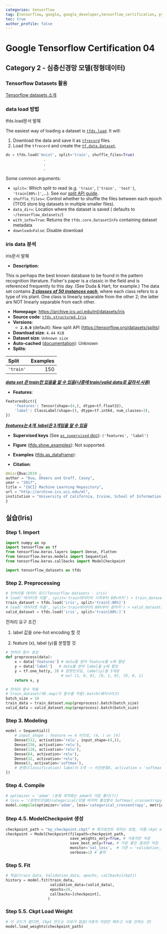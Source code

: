 ```yaml
---
categories: tensorflow
tag: [tensorflow, google, google_developer,tensorflow_certification, python]
toc: true
author_profile: false
---
```

# Google Tensorflow Certification 04



## Category 2 - 심층신경망 모델(정형데이터)



### Tensorflow Datasets 활용

[Tensorflow datasets 소개](https://www.tensorflow.org/api_docs/python/tf/keras/datasets)



### data load 방법

tfds.load문서 발췌

The easiest way of loading a dataset is [`tfds.load`](https://www.tensorflow.org/datasets/api_docs/python/tfds/load). It will:

1. Download the data and save it as [`tfrecord`](https://www.tensorflow.org/tutorials/load_data/tfrecord) files.
2. Load the `tfrecord` and create the [`tf.data.Dataset`](https://www.tensorflow.org/api_docs/python/tf/data/Dataset).

```python
ds = tfds.load('mnist', split='train', shuffle_files=True)
                 .
                 .
                 .
```

Some common arguments:

- `split=`: Which split to read (e.g. `'train'`, `['train', 'test']`, `'train[80%:]'`,...). See our [split API guide](https://www.tensorflow.org/datasets/splits).
- `shuffle_files=`: Control whether to shuffle the files between each epoch (TFDS store big datasets in multiple smaller files).
- `data_dir=`: Location where the dataset is saved ( defaults to `~/tensorflow_datasets/`) 
- `with_info=True`: Returns the `tfds.core.DatasetInfo` containing dataset metadata
- `download=False`: Disable download

#### 	

### iris data 분석

iris문서 발췌

- **Description**:

This is perhaps the best known database to be found in the pattern recognition literature. Fisher's paper is a classic in the field and is referenced frequently to this day. (See Duda & Hart, for example.) The data set contains ***<u>3 classes of 50 instances each</u>***, where each class refers to a type of iris plant. One class is linearly separable from the other 2; the latter are NOT linearly separable from each other. 



- **Homepage**: https://archive.ics.uci.edu/ml/datasets/iris
- **Source code**: [`tfds.structured.Iris`](https://github.com/tensorflow/datasets/tree/master/tensorflow_datasets/structured/iris.py)
- **Versions**:
  - **`2.0.0`** (default): New split API (https://tensorflow.org/datasets/splits)
- **Download size**: `4.44 KiB` 
- **Dataset size**: `Unknown size`
- **Auto-cached** ([documentation](https://www.tensorflow.org/datasets/performances#auto-caching)): Unknown
- **Splits**:

| Split     | Examples |
| :-------- | -------: |
| `'train'` |      150 |

<u>***data set 은 train만 있음을 알 수 있음(나중에 train/valid data로 갈라서 사용)***</u>



- **Features**:

```python
FeaturesDict({
    'features': Tensor(shape=(4,), dtype=tf.float32),
    'label': ClassLabel(shape=(), dtype=tf.int64, num_classes=3),
})
```

<u>***features는 4개, label은 3개임을 알 수 있음***</u>



- **Supervised keys** (See [`as_supervised` doc](https://www.tensorflow.org/datasets/api_docs/python/tfds/load#args)): `('features', 'label')`
- **Figure** ([tfds.show_examples](https://www.tensorflow.org/datasets/api_docs/python/tfds/visualization/show_examples)): Not supported.
- **Examples** ([tfds.as_dataframe](https://www.tensorflow.org/datasets/api_docs/python/tfds/as_dataframe)):



- **Citation**:

```python
@misc{Dua:2019 ,
author = "Dua, Dheeru and Graff, Casey",
year = "2017",
title = "{UCI} Machine Learning Repository",
url = "http://archive.ics.uci.edu/ml",
institution = "University of California, Irvine, School of Information and Computer Sciences"
}
```





## 실습(Iris)



### Step 1. Import

```python
import numpy as np 
import tensorflow as tf 
from tensorflow.keras.layers import Dense, Flatten 
from tensorflow.keras.models import Sequential 
from tensorflow.keras.callbacks import ModelCheckpoint 

import tensorflow_datasets as tfds
```



### Step 2. Preprocessing

```python
# 전처리할 데이터 로드(Tensorflow datasets - iris)
# load('데이터셋 이름', split='train데이터의 시작부터 80%까지') > train_dataset으로 이용
train_dataset = tfds.load('iris', split='train[:80%]') 
# load('데이터셋 이름', split='train데이터의 80%부터 끝까지') > valid_dataset으로 이용
valid_dataset = tfds.load('iris', split='train[80%:]')
```

전처리 요구 조건

1. label 값을 one-hot encoding 할 것

2. feature (x), label (y)를 분할할 것

```python
# 전처리 함수 생성
def preprocess(data):
    x = data['features'] # data를 받아 feature를 x에 할당
    y = data['label']	# data를 받아 label을 y에 할당
    y = tf.one_hot(y, 3) # 원핫인코딩, label(y)을 3개로 
    					 # ex) [1, 0, 0], [0, 1, 0], [0, 0, 1]
    return x, y
```

```python
# 전처리 함수 적용
# train_dataset(에).map(이 함수를 적용).batch(베치사이즈)
batch_size = 10
train_data = train_dataset.map(preprocess).batch(batch_size)
valid_data = valid_dataset.map(preprocess).batch(batch_size)
```



### Step 3. Modeling

```python
model = Sequential([
    # input_shape : feature == 4 이므로, (4, ) or [4]
    Dense(512, activation='relu', input_shape=(4,)),
    Dense(256, activation='relu'),
    Dense(128, activation='relu'),
    Dense(64, activation='relu'),
    Dense(32, activation='relu'),
    Dense(3, activation='softmax'), 
    # 분류(Classification) label이 3개 -> 이진분류X, activation = 'softmax'
])
```

##### 	

### Step 4. Compile

```python
# optimizer = 'adam' (분류 최적화는 adam이 가장 좋다(?))
# loss = '(원핫인코딩O)categorical(모델 마지막 활성함수 Softmax)_crossentropy'
model.compile(optimizer='adam', loss='categorical_crossentropy', metrics=['acc'])
```



### Step 4.5. ModelCheckpoint 생성

```python
checkpoint_path = "my_checkpoint.ckpt" # 체크포인트 위치는 로컬, 이름.ckpt or 이름.m5
checkpoint = ModelCheckpoint(filepath=checkpoint_path, 
                             save_weights_only=True, # 가중치만 저장
                             save_best_only=True, # 가장 좋은 결과만 저장
                             monitor='val_loss',  # 기준 = 'validation_loss가 가장 낮은 것'
                             verbose=1) # 출력
```



### Step 5. Fit

```python
# 학습(train data, Validation_data, epochs, callbacks[ckpt])
history = model.fit(train_data,
                    validation_data=(valid_data),
                    epochs=20,
                    callbacks=[checkpoint],
                   )
```



### Step 5.5. Ckpt Load Weight

```python
# 이 코드가 없다면, Ckpt 만드는 이유가 없음(가중치 저장만 해두고 사용 안하는 것)
model.load_weights(checkpoint_path)
```

